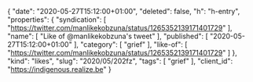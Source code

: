 {
  "date": "2020-05-27T15:12:00+01:00",
  "deleted": false,
  "h": "h-entry",
  "properties": {
    "syndication": [
      "https://twitter.com/manlikekobzuna/status/1265352139171401729"
    ],
    "name": [
      "Like of @manlikekobzuna's tweet"
    ],
    "published": [
      "2020-05-27T15:12:00+01:00"
    ],
    "category": [
      "grief"
    ],
    "like-of": [
      "https://twitter.com/manlikekobzuna/status/1265352139171401729"
    ]
  },
  "kind": "likes",
  "slug": "2020/05/202fz",
  "tags": [
    "grief"
  ],
  "client_id": "https://indigenous.realize.be"
}
